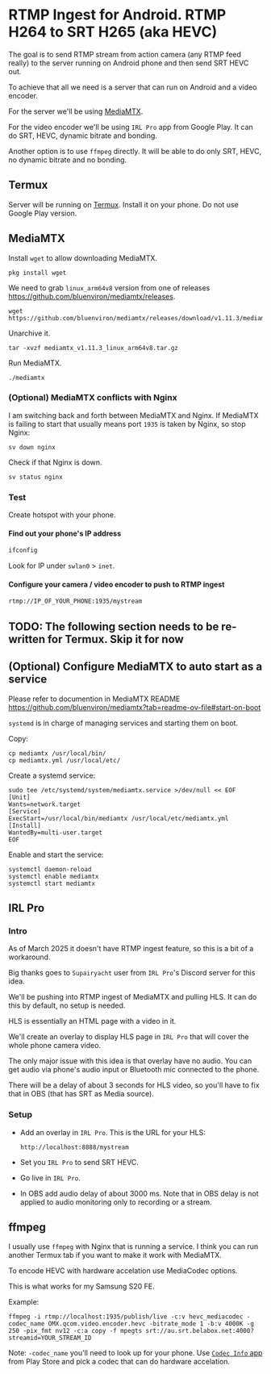 # RTMP Ingest for Android. RTMP H264 to SRT H265 (aka HEVC)

The goal is to send RTMP stream from action camera (any RTMP feed really) to the server running on Android phone and then send SRT HEVC out.

To achieve that all we need is a server that can run on Android and a video encoder.

For the server we'll be using [MediaMTX](https://github.com/bluenviron/mediamtx).

For the video encoder we'll be using `IRL Pro` app from Google Play. It can do SRT, HEVC, dynamic bitrate and bonding.

Another option is to use `ffmpeg` directly. It will be able to do only SRT, HEVC, no dynamic bitrate and no bonding.

## Termux

Server will be running on [Termux](https://termux.dev/en/). Install it on your phone. Do not use Google Play version.

## MediaMTX

Install `wget` to allow downloading MediaMTX.

```
pkg install wget
```

We need to grab `linux_arm64v8` version from one of releases https://github.com/bluenviron/mediamtx/releases.

```
wget https://github.com/bluenviron/mediamtx/releases/download/v1.11.3/mediamtx_v1.11.3_linux_arm64v8.tar.gz
```

Unarchive it.

```
tar -xvzf mediamtx_v1.11.3_linux_arm64v8.tar.gz
```

Run MediaMTX.

```
./mediamtx
```

### (Optional) MediaMTX conflicts with Nginx

I am switching back and forth between MediaMTX and Nginx. If MediaMTX is failing to start that usually means port `1935` is taken by Nginx, so stop Nginx:

```
sv down nginx
```

Check if that Nginx is down.

```
sv status nginx
```

### Test

Create hotspot with your phone.

#### Find out your phone's IP address

```sh
ifconfig
```

Look for IP under `swlan0` > `inet`.

#### Configure your camera / video encoder to push to RTMP ingest

```sh
rtmp://IP_OF_YOUR_PHONE:1935/mystream
```

## TODO: The following section needs to be re-written for Termux. Skip it for now
## (Optional) Configure MediaMTX to auto start as a service

Please refer to documention in MediaMTX README https://github.com/bluenviron/mediamtx?tab=readme-ov-file#start-on-boot

`systemd` is in charge of managing services and starting them on boot.

Copy:

```
cp mediamtx /usr/local/bin/
cp mediamtx.yml /usr/local/etc/
```

Create a systemd service:

```
sudo tee /etc/systemd/system/mediamtx.service >/dev/null << EOF
[Unit]
Wants=network.target
[Service]
ExecStart=/usr/local/bin/mediamtx /usr/local/etc/mediamtx.yml
[Install]
WantedBy=multi-user.target
EOF
```

Enable and start the service:

```
systemctl daemon-reload
systemctl enable mediamtx
systemctl start mediamtx
```

## IRL Pro

### Intro

As of March 2025 it doesn't have RTMP ingest feature, so this is a bit of a workaround.

Big thanks goes to `Supairyacht` user from `IRL Pro`'s Discord server for this idea.

We'll be pushing into RTMP ingest of MediaMTX and pulling HLS. It can do this by default, no setup is needed.

HLS is essentially an HTML page with a video in it.

We'll create an overlay to display HLS page in `IRL Pro` that will cover the whole phone camera video.

The only major issue with this idea is that overlay have no audio. You can get audio via phone's audio input or Bluetooth mic connected to the phone.

There will be a delay of about 3 seconds for HLS video, so you'll have to fix that in OBS (that has SRT as Media source).

### Setup

- Add an overlay in `IRL Pro`. This is the URL for your HLS:

  ```
  http://localhost:8888/mystream
  ```

- Set you `IRL Pro` to send SRT HEVC.

- Go live in `IRL Pro`.

- In OBS add audio delay of about 3000 ms. Note that in OBS delay is not applied to audio monitoring only to recording or a stream.

## ffmpeg

I usually use `ffmpeg` with Nginx that is running a service. I think you can run another Termux tab if you want to make it work with MediaMTX.

To encode HEVC with hardware accelation use MediaCodec options.

This is what works for my Samsung S20 FE.

Example:
```
ffmpeg -i rtmp://localhost:1935/publish/live -c:v hevc_mediacodec -codec_name OMX.qcom.video.encoder.hevc -bitrate_mode 1 -b:v 4000K -g 250 -pix_fmt nv12 -c:a copy -f mpegts srt://au.srt.belabox.net:4000?streamid=YOUR_STREAM_ID
```

Note: `-codec_name` you'll need to look up for your phone. Use [`Codec Info` app](https://play.google.com/store/apps/details?id=com.parseus.codecinfo) from Play Store and pick a codec that can do hardware accelation.
